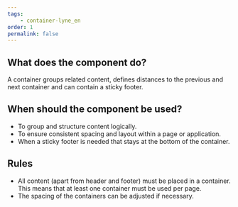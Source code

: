 ```yaml
---
tags: 
    - container-lyne_en
order: 1
permalink: false
---
```


## What does the component do?
A container groups related content, defines distances to the previous and next container and can contain a sticky footer.

## When should the component be used?
* To group and structure content logically.
* To ensure consistent spacing and layout within a page or application.
* When a sticky footer is needed that stays at the bottom of the container.

## Rules
* All content (apart from header and footer) must be placed in a container. This means that at least one container must be used per page.
* The spacing of the containers can be adjusted if necessary.